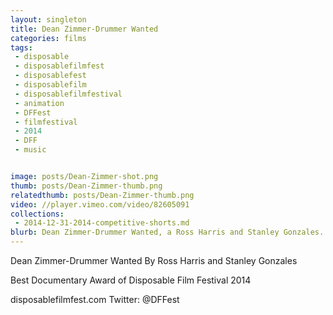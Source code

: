 ```yaml
---
layout: singleton
title: Dean Zimmer-Drummer Wanted
categories: films
tags:
 - disposable
 - disposablefilmfest
 - disposablefest
 - disposablefilm
 - disposablefilmfestival
 - animation
 - DFFest
 - filmfestival
 - 2014
 - DFF
 - music


image: posts/Dean-Zimmer-shot.png
thumb: posts/Dean-Zimmer-thumb.png
relatedthumb: posts/Dean-Zimmer-thumb.png
video: //player.vimeo.com/video/82605091
collections:
 - 2014-12-31-2014-competitive-shorts.md
blurb: Dean Zimmer-Drummer Wanted, a Ross Harris and Stanley Gonzales.
---
```


Dean Zimmer-Drummer Wanted
By Ross Harris and Stanley Gonzales

Best Documentary Award of Disposable Film Festival 2014

disposablefilmfest.com
Twitter: @DFFest
